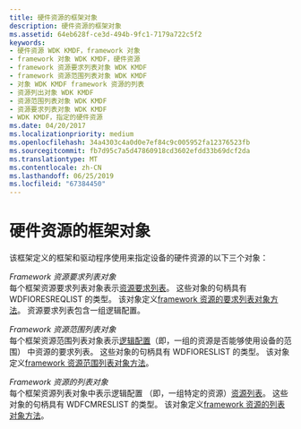 ```yaml
---
title: 硬件资源的框架对象
description: 硬件资源的框架对象
ms.assetid: 64eb628f-ce3d-494b-9fc1-7179a722c5f2
keywords:
- 硬件资源 WDK KMDF，framework 对象
- framework 对象 WDK KMDF，硬件资源
- framework 资源要求列表对象 WDK KMDF
- framework 资源范围列表对象 WDK KMDF
- 对象 WDK KMDF framework 资源的列表
- 资源列出对象 WDK KMDF
- 资源范围列表对象 WDK KMDF
- 资源要求列表对象 WDK KMDF
- WDK KMDF，指定的硬件资源
ms.date: 04/20/2017
ms.localizationpriority: medium
ms.openlocfilehash: 34a4303c4a0d0e7ef84c9c005952fa12376523fb
ms.sourcegitcommit: fb7d95c7a5d47860918cd3602efdd33b69dcf2da
ms.translationtype: MT
ms.contentlocale: zh-CN
ms.lasthandoff: 06/25/2019
ms.locfileid: "67384450"
---
```

# <a name="framework-objects-for-hardware-resources"></a>硬件资源的框架对象


该框架定义的框架和驱动程序使用来指定设备的硬件资源的以下三个对象：

<a href="" id="framework-resource-requirements-list-objects"></a>*Framework 资源要求列表对象*  
每个框架资源要求列表对象表示[资源要求列表](https://docs.microsoft.com/windows-hardware/drivers/kernel/hardware-resources)。 这些对象的句柄具有 WDFIORESREQLIST 的类型。 该对象定义[framework 资源的要求列表对象方法](https://docs.microsoft.com/windows-hardware/drivers/ddi/content/wdfresource/)。 资源要求列表包含一组逻辑配置。

<a href="" id="framework-resource-range-list-objects"></a>*Framework 资源范围列表对象*  
每个框架资源范围列表对象表示[逻辑配置](https://docs.microsoft.com/windows-hardware/drivers/kernel/hardware-resources#ddk-logical-configurations-kg)（即，一组的资源是否能够使用设备的范围） 中资源的要求列表。 这些对象的句柄具有 WDFIORESLIST 的类型。 该对象定义[framework 资源范围列表对象方法](https://docs.microsoft.com/windows-hardware/drivers/ddi/content/wdfresource/)。

<a href="" id="framework-resource-list-objects"></a>*Framework 资源的列表对象*  
每个框架资源列表对象中表示逻辑配置 （即，一组特定的资源）[资源列表](https://docs.microsoft.com/windows-hardware/drivers/kernel/hardware-resources)。 这些对象的句柄具有 WDFCMRESLIST 的类型。 该对象定义[framework 资源的列表对象方法](https://docs.microsoft.com/windows-hardware/drivers/ddi/content/wdfresource/)。

 

 





